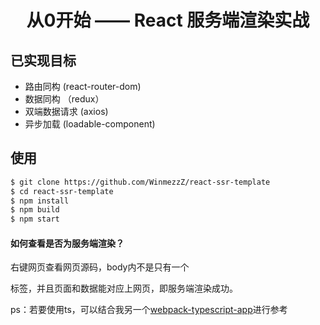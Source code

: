 <h1 align="center">从0开始 —— React 服务端渲染实战</h1>

## 已实现目标

- 路由同构 (react-router-dom)
- 数据同构 （redux）
- 双端数据请求 (axios)
- 异步加载 (loadable-component)

## 使用

```bash
$ git clone https://github.com/WinmezzZ/react-ssr-template
$ cd react-ssr-template
$ npm install
$ npm build
$ npm start
```

#### 如何查看是否为服务端渲染？

右键网页查看网页源码，body内不是只有一个<div id="root">标签，并且页面和数据能对应上网页，即服务端渲染成功。

ps：若要使用ts，可以结合我另一个[webpack-typescript-app](https://github.com/WinmezzZ/webpack-typescript-app)进行参考